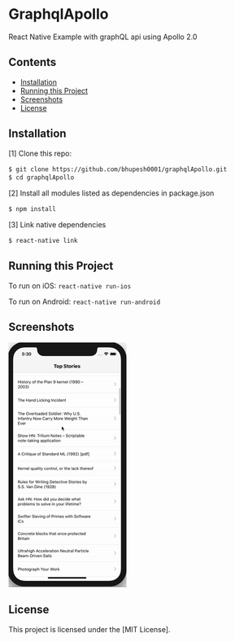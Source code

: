 # GraphqlApollo
React Native Example with graphQL api using Apollo 2.0

## Contents

- [Installation](#installation)
- [Running this Project](#running-this-project)
- [Screenshots](#screenshots)
- [License](#license)

## Installation

[1] Clone this repo:
```bash
$ git clone https://github.com/bhupesh0001/graphqlApollo.git
$ cd graphqlApollo
```

[2] Install all modules listed as dependencies in package.json
```bash
$ npm install
```
[3] Link native dependencies

```bash
$ react-native link
```

## Running this Project
To run on iOS: `react-native run-ios`

To run on Android: `react-native run-android`

## Screenshots

![Screenshot](https://github.com/bhupesh0001/graphqlApollo/blob/master/screenshots/screenshot.gif)

## License

This project is licensed under the [MIT License].

